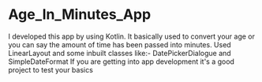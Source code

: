 # Age_In_Minutes_App
I developed this app by using Kotlin.
It basically used to convert your age or you can say the amount of time has been passed into minutes.
Used LinearLayout and some inbuilt classes like:- DatePickerDialogue and SimpleDateFormat 
If you are getting into app development it's a good project to test your basics
